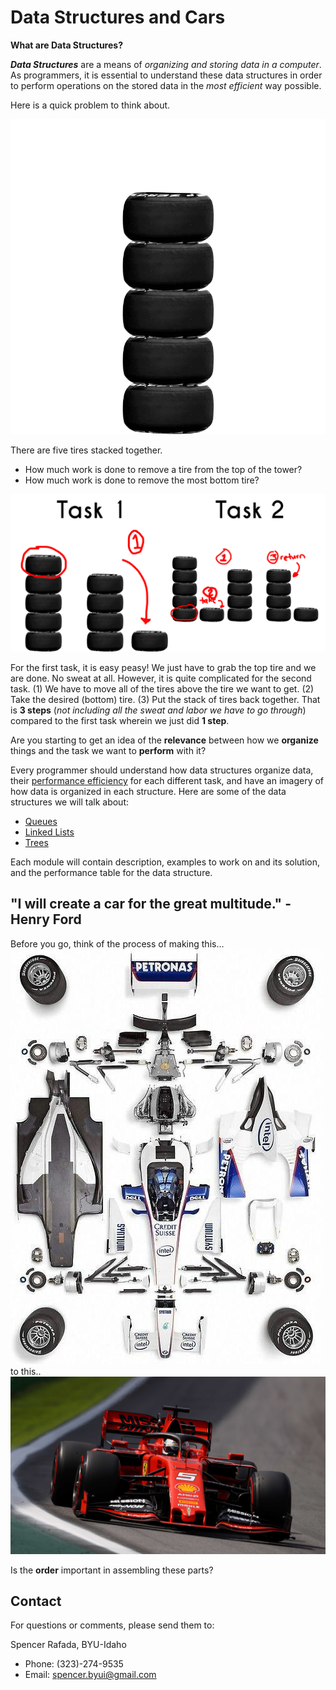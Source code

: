 # Data Structures and Cars

**What are Data Structures?**

***Data Structures*** are a means of *organizing and storing data in a computer*. As programmers, it is essential to understand these data structures in order to perform operations on the stored data in the *most efficient* way possible.

Here is a quick problem to think about. 

![An image of five tires stacked together](images/tires-00.jpg)

There are five tires stacked together. 
- How much work is done to remove a tire from the top of the tower?
- How much work is done to remove the most bottom tire?

![An image of tires and work](images/tires-01.jpg)

For the first task, it is easy peasy! We just have to grab the top tire and we are done. No sweat at all. However, it is quite complicated for the second task. (1) We have to move all of the tires above the tire we want to get. (2) Take the desired (bottom) tire. (3) Put the stack of tires back together. That is **3 steps** (*not including all the sweat and labor we have to go through*) compared to the first task wherein we just did **1 step**.

Are you starting to get an idea of the **relevance** between how we **organize** things and the task we want to **perform** with it?

Every programmer should understand how data structures organize data, their [performance efficiency](0.5-performance.md) for each different task, and have an imagery of how data is organized in each structure. Here are some of the data structures we will talk about:
- [Queues](1-queue.md)
- [Linked Lists](2-linkedlist.md)
- [Trees](3-trees.md)

Each module will contain description, examples to work on and its solution, and the performance table for the data structure.

## "I will create a car for the great multitude." - Henry Ford

Before you go, think of the process of making this...
![car parts](images/car-00.jpg)
to this..
![car](images/car-01.jpg)

Is the **order** important in assembling these parts?

## Contact

For questions or comments, please send them to:

Spencer Rafada, BYU-Idaho

* Phone: (323)-274-9535
* Email: spencer.byui@gmail.com